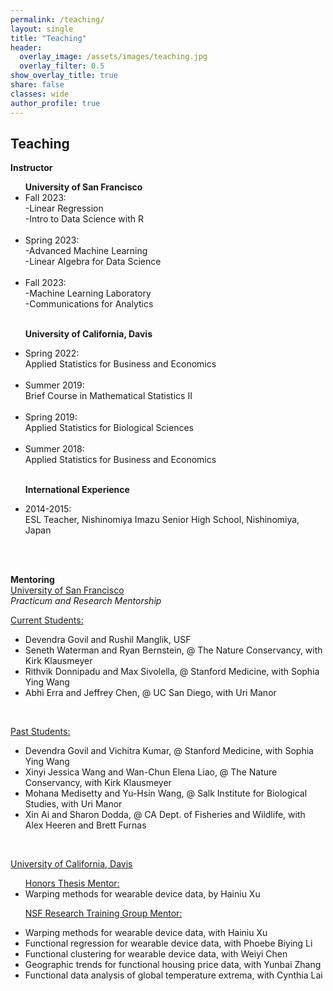 ```yaml
---
permalink: /teaching/
layout: single
title: "Teaching"
header:
  overlay_image: /assets/images/teaching.jpg
  overlay_filter: 0.5
show_overlay_title: true
share: false
classes: wide
author_profile: true  
---
```



Teaching
---------------
__Instructor__

<ul>
<b>University of San Francisco </b>
<li> Fall 2023: <br/>
-Linear Regression<br/>
-Intro to Data Science with R
</li> <br/>


<li> Spring 2023: <br/>
-Advanced Machine Learning<br/>
-Linear Algebra for Data Science
</li> <br/>

<li> Fall 2023:<br/>
-Machine Learning Laboratory<br/>
-Communications for Analytics
</li> <br/>

<b>University of California, Davis</b>

<li> Spring 2022: <br/>
Applied Statistics for Business and Economics
</li> <br/>

<li> Summer 2019: <br/>
Brief Course in Mathematical Statistics II
</li> <br/>

<li> Spring 2019: <br/>
Applied Statistics for Biological Sciences
</li> <br/>

<li> Summer 2018: <br/>
Applied Statistics for Business and Economics
</li> <br/>

<b>International Experience</b>

<li> 2014-2015: <br/>
ESL Teacher, Nishinomiya Imazu Senior High School, Nishinomiya, Japan
</li> <br/>

</ul> <br/>




__Mentoring__<br/>
<u>University of San Francisco</u> <br/>
<em>Practicum and Research Mentorship</em><br/>


<u>Current Students:</u>
<ul>
<li>  Devendra Govil and Rushil Manglik, USF </li>
<li>  Seneth Waterman and Ryan Bernstein, @ The Nature Conservancy, with Kirk Klausmeyer </li>
<li>  Rithvik Donnipadu and Max Sivolella, @ Stanford Medicine, with Sophia Ying Wang </li>
<li> 
 Abhi Erra and Jeffrey Chen, @ UC San Diego, with Uri Manor </li>
</ul> <br/>

<u>Past Students:</u>
<ul>
<li>  Devendra Govil and Vichitra Kumar, @ Stanford Medicine, with Sophia Ying Wang </li>
<li>  Xinyi Jessica Wang and Wan-Chun Elena Liao, @ The Nature Conservancy, with Kirk Klausmeyer </li>
<li> 
 Mohana Medisetty and Yu-Hsin Wang, @ Salk Institute for Biological Studies, with Uri Manor </li>
<li>  Xin Ai and Sharon Dodda, @ CA Dept. of Fisheries and Wildlife,
with Alex Heeren and Brett Furnas </li>
</ul> <br/>


<u>University of California, Davis</u> <br/>

<ul>
  <u>Honors Thesis Mentor:</u>
<li> Warping methods for wearable device data, by Hainiu Xu</li>

<u>NSF Research Training Group Mentor:</u>
<li>  Warping methods for wearable device data, with Hainiu Xu</li>
<li>  Functional regression for wearable device data, with Phoebe Biying Li</li>
<li>  Functional clustering for wearable device data, with Weiyi Chen</li>
<li>  Geographic trends for functional housing price data, with Yunbai Zhang</li>
<li> Functional data analysis of global temperature extrema, with Cynthia Lai</li>
</ul> <br/>

